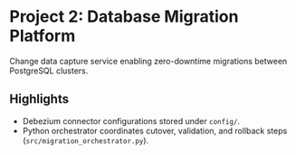 # Project 2: Database Migration Platform

Change data capture service enabling zero-downtime migrations between PostgreSQL clusters.

## Highlights
- Debezium connector configurations stored under `config/`.
- Python orchestrator coordinates cutover, validation, and rollback steps (`src/migration_orchestrator.py`).
